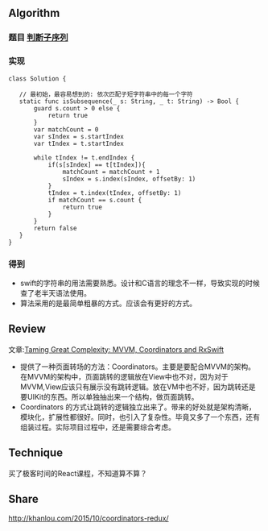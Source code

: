 

 ## Algorithm
 
 ### 题目 [判断子序列](https://leetcode-cn.com/problems/is-subsequence/description/)
 
 ### 实现
 
 ```
 class Solution {
    
    // 最初始，最容易想到的: 依次匹配子短字符串中的每一个字符
    static func isSubsequence(_ s: String, _ t: String) -> Bool {
        guard s.count > 0 else {
            return true
        }
        var matchCount = 0
        var sIndex = s.startIndex
        var tIndex = t.startIndex

        while tIndex != t.endIndex {
            if(s[sIndex] == t[tIndex]){
                matchCount = matchCount + 1
                sIndex = s.index(sIndex, offsetBy: 1)
            }
            tIndex = t.index(tIndex, offsetBy: 1)
            if matchCount == s.count {
                return true
            }
        }
        return false
    }
}

 ```
 
 ### 得到
 * swift的字符串的用法需要熟悉。设计和C语言的理念不一样，导致实现的时候查了老半天语法使用。
 * 算法采用的是最简单粗暴的方式。应该会有更好的方式。
 
 ## Review
 
 文章:[Taming Great Complexity: MVVM, Coordinators and RxSwift](https://blog.uptech.team/taming-great-complexity-mvvm-coordinators-and-rxswift-8daf8a76e7fd)
 * 提供了一种页面转场的方法：Coordinators。主要是要配合MVVM的架构。在MVVM的架构中，页面跳转的逻辑放在View中也不对，因为对于MVVM,View应该只有展示没有跳转逻辑。放在VM中也不好，因为跳转还是要UIKit的东西。所以单独抽出来一个结构，做页面跳转。
 * Coordinators 的方式让跳转的逻辑独立出来了。带来的好处就是架构清晰，模块化，扩展性都很好。同时，也引入了复杂性。毕竟又多了一个东西，还有组装过程。实际项目过程中，还是需要综合考虑。
 
 
 ## Technique
 
 买了极客时间的React课程，不知道算不算？
 
 
 ## Share

http://khanlou.com/2015/10/coordinators-redux/
